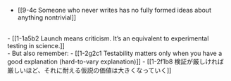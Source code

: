 - [[9-4c Someone who never writes has no fully formed ideas about anything nontrivial]]
<br>
- [[1-1a5b2 Launch means criticism. It’s an equivalent to experimental testing in science.]]
<br>
- But also remember:
  - [[1-2g2c1 Testability matters only when you have a good explanation (hard-to-vary explanation)]]
    - [[1-2f1b8 検証が厳しければ厳しいほど、それに耐える仮説の価値は大きくなっていく]]
